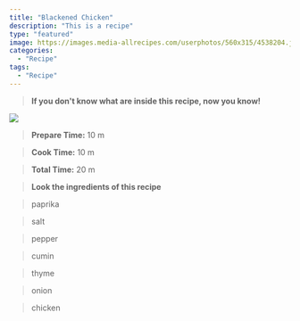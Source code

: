 ```yaml
---
title: "Blackened Chicken"
description: "This is a recipe"
type: "featured"
image: https://images.media-allrecipes.com/userphotos/560x315/4538204.jpg
categories: 
  - "Recipe"
tags: 
  - "Recipe"
---
```



>**If you don't know what are inside this recipe, now you know!**

![](../images/Recipes-Banner.jpg)
> **Prepare Time:** 10 m


> **Cook Time:** 10 m


> **Total Time:** 20 m

> **Look the ingredients of this recipe**

> paprika

> salt

> pepper

> cumin

> thyme

> onion

> chicken

